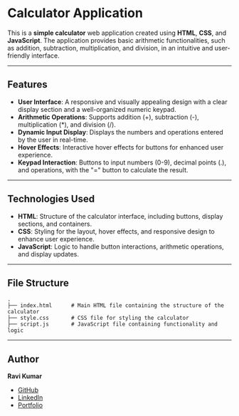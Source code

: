# Calculator Application

This is a **simple calculator** web application created using **HTML**, **CSS**, and **JavaScript**. The application provides basic arithmetic functionalities, such as addition, subtraction, multiplication, and division, in an intuitive and user-friendly interface.

---

## Features

- **User Interface**: A responsive and visually appealing design with a clear display section and a well-organized numeric keypad.
- **Arithmetic Operations**: Supports addition (+), subtraction (-), multiplication (\*), and division (/).
- **Dynamic Input Display**: Displays the numbers and operations entered by the user in real-time.
- **Hover Effects**: Interactive hover effects for buttons for enhanced user experience.
- **Keypad Interaction**: Buttons to input numbers (0-9), decimal points (.), and operations, with the "=" button to calculate the result.

---

## Technologies Used

- **HTML**: Structure of the calculator interface, including buttons, display sections, and containers.
- **CSS**: Styling for the layout, hover effects, and responsive design to enhance user experience.
- **JavaScript**: Logic to handle button interactions, arithmetic operations, and display updates.

---

## File Structure

```plaintext
.
├── index.html      # Main HTML file containing the structure of the calculator
├── style.css       # CSS file for styling the calculator
├── script.js       # JavaScript file containing functionality and logic
```

---

## Author

**Ravi Kumar**
- [GitHub](https://github.com/mr-ravikumar)
- [LinkedIn](https://linkedin.com/in/mrravikumar)
- [Portfolio](https://www.mrravikumar.com)

